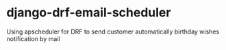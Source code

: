 # django-drf-email-scheduler
Using apscheduler for DRF to send customer automatically birthday wishes notification by mail
